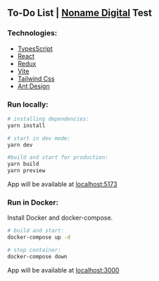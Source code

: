 ## To-Do List | [Noname Digital](https://noname.digital/) Test

### Technologies:

- [TypesScript](https://www.typescriptlang.org/)
- [React](https://react.dev/)
- [Redux](https://redux.js.org/)
- [Vite](https://vitejs.dev/)
- [Tailwind Css](https://tailwindcss.com/)
- [Ant Design](https://ant.design/)

### Run locally:

```bash
# installing dependencies:
yarn install

# start in dev mode:
yarn dev

#build and start for production:
yarn build
yarn preview
```

App will be available at [localhost:5173](http://localhost:5173)

### Run in Docker:

Install Docker and docker-compose.

```bash
# build and start:
docker-compose up -d

# stop container:
docker-compose down
```

App will be available at [localhost:3000](http://localhost:3000)
